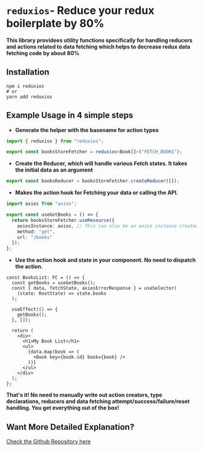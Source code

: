 # `reduxios`- Reduce your redux boilerplate by 80%

**This library providees utility functions specifically for handling reducers and actions related to data fetching which helps to decrease redux data fetching code by about 80%**

## Installation
```
npm i reduxios
# or
yarn add reduxios
```

## Example Usage in 4 simple steps

- **Generate the helper with the basename for action types**

```ts
import { reduxios } from "reduxios";

export const booksStoreFetcher = reduxios<Book[]>("FETCH_BOOKS");
```

-  **Create the Reducer, which will handle various Fetch states.
    It takes the initial data as an argument**

```ts
export const booksReducer = booksStoreFetcher.createReducer([]);
```

-  **Makes the action hook for Fetching your data or calling the API.**

```ts
import axios from "axios";

export const useGetBooks = () => {
  return booksStoreFetcher.useResource({
    axiosInstance: axios, // This can also be an axios instance created
    method: "get",
    url: "/books"
  });
};
```

- **Use the action hook and state in your component. No need to dispatch the action.**

```tsx
const BooksList: FC = () => {
  const getBooks = useGetBooks();
  const { data, fetchState, axiosErrorResponse } = useSelector(
    (state: RootState) => state.books
  );

  useEffect(() => {
    getBooks();
  }, []);

  return (
    <div>
      <h1>My Book List</h1>
      <ul>
        {data.map(book => (
          <Book key={book.id} book={book} />
        ))}
      </ul>
    </div>
  );
};
```

**That's it! No need to manually write out action creators, type declarations, reducers and data fetching attempt/success/failure/reset handling. You get everything out of the box!**

## Want More Detailed Explanation?

[Check the Github Repository here](https://github.com/Oyelowo/lib-steroids/tree/master/packages/reduxios-only)



